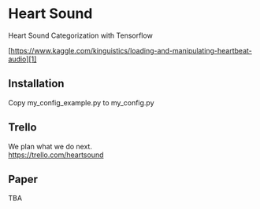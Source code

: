 # Heart Sound
Heart Sound Categorization with Tensorflow

[https://www.kaggle.com/kinguistics/loading-and-manipulating-heartbeat-audio][1]

## Installation
Copy my_config_example.py to my_config.py

[1]: https://www.kaggle.com/kinguistics/loading-and-manipulating-heartbeat-audio

## Trello
We plan what we do next. \
https://trello.com/heartsound

## Paper

TBA
